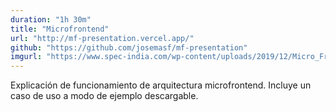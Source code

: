 ```yaml
---
duration: "1h 30m"
title: "Microfrontend"
url: "http://mf-presentation.vercel.app/"
github: "https://github.com/josemasf/mf-presentation"
imgurl: "https://www.spec-india.com/wp-content/uploads/2019/12/Micro_Frontend-2-768x422.png"
---
```


Explicación de funcionamiento de arquitectura microfrontend. Incluye un caso de uso a modo de ejemplo descargable.
